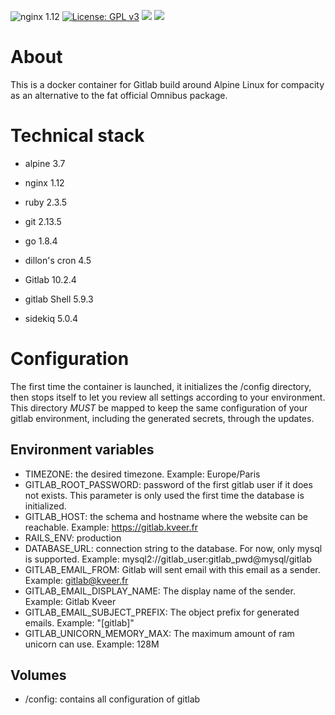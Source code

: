 ![nginx 1.12](https://img.shields.io/badge/nginx-1.12-brightgreen.svg) [![License: GPL v3](https://img.shields.io/github/license/LordVeovis/docker-gitlab.svg)](https://www.gnu.org/licenses/gpl-3.0) [![](https://img.shields.io/docker/pulls/veovis/gitlab.svg)](https://hub.docker.com/r/veovis/gitlab/ 'Docker Hub') [![](https://img.shields.io/docker/build/veovis/gitlab.svg)](https://hub.docker.com/r/veovis/gitlab/builds/ 'Docker Hub')

# About

This is a docker container for Gitlab build around Alpine Linux for compacity as an alternative to the fat official Omnibus package.

# Technical stack

* alpine 3.7
* nginx 1.12
* ruby 2.3.5
* git 2.13.5
* go 1.8.4
* dillon's cron 4.5

* Gitlab 10.2.4
* gitlab Shell 5.9.3
* sidekiq 5.0.4

# Configuration

The first time the container is launched, it initializes the /config directory, then stops itself to let you review all settings according to your environment. This directory *MUST* be mapped to keep the same configuration of your gitlab environment, including the generated secrets, through the updates.

## Environment variables

* TIMEZONE: the desired timezone. Example: Europe/Paris
* GITLAB_ROOT_PASSWORD: password of the first gitlab user if it does not exists. This parameter is only used the first time the database is initialized.
* GITLAB_HOST: the schema and hostname where the website can be reachable. Example: https://gitlab.kveer.fr
* RAILS_ENV: production
* DATABASE_URL: connection string to the database. For now, only mysql is supported. Example: mysql2://gitlab_user:gitlab_pwd@mysql/gitlab
* GITLAB_EMAIL_FROM: Gitlab will sent email with this email as a sender. Example: gitlab@kveer.fr
* GITLAB_EMAIL_DISPLAY_NAME: The display name of the sender. Example: Gitlab Kveer
* GITLAB_EMAIL_SUBJECT_PREFIX: The object prefix for generated emails. Example: "[gitlab]"
* GITLAB_UNICORN_MEMORY_MAX: The maximum amount of ram unicorn can use. Example: 128M

## Volumes

* /config: contains all configuration of gitlab


